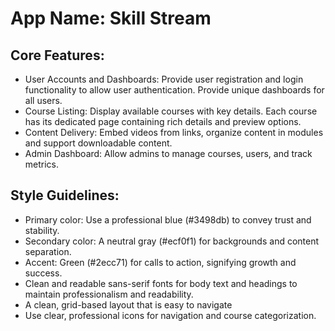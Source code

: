 # **App Name**: Skill Stream

## Core Features:

- User Accounts and Dashboards: Provide user registration and login functionality to allow user authentication. Provide unique dashboards for all users.
- Course Listing: Display available courses with key details. Each course has its dedicated page containing rich details and preview options.
- Content Delivery: Embed videos from links, organize content in modules and support downloadable content.
- Admin Dashboard: Allow admins to manage courses, users, and track metrics.

## Style Guidelines:

- Primary color: Use a professional blue (#3498db) to convey trust and stability.
- Secondary color: A neutral gray (#ecf0f1) for backgrounds and content separation.
- Accent: Green (#2ecc71) for calls to action, signifying growth and success.
- Clean and readable sans-serif fonts for body text and headings to maintain professionalism and readability.
- A clean, grid-based layout that is easy to navigate
- Use clear, professional icons for navigation and course categorization.